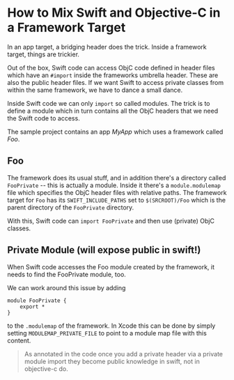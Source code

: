 # How to Mix Swift and Objective-C in a Framework Target

In an app target, a bridging header does the trick. Inside a framework target, things are trickier.

Out of the box, Swift code can access ObjC code defined in header files which have an `#import` inside the frameworks umbrella header. These are also the public header files. If we want Swift to access private classes from within the same framework, we have to dance a small dance.

Inside Swift code we can only `import` so called modules. The trick is to define a module which in turn contains all the ObjC headers that we need the Swift code to access.

The sample project contains an app *MyApp* which uses a framework called *Foo*.

## Foo

The framework does its usual stuff, and in addition there's a directory called `FooPrivate` -- this is actually a module. Inside it there's a `module.modulemap` file which specifies the ObjC header files with relative paths. The framework target for `Foo` has its `SWIFT_INCLUDE_PATHS` set to `$(SRCROOT)/Foo` which is the parent directory of the `FooPrivate` directory.

With this, Swift code can `import FooPrivate` and then use (private) ObjC classes.

## Private Module (will expose public in swift!)

When Swift code accesses the Foo module created by the framework, it needs to find the FooPrivate module, too.

We can work around this issue by adding

    module FooPrivate {
        export *
    }

to the `.modulemap` of the framework. In Xcode this can be done by simply setting `MODULEMAP_PRIVATE_FILE` to point to a module map file with this content.

> As annotated in the code once you add a private header via a private module import they become public knowledge in swift, not in objective-c do.

